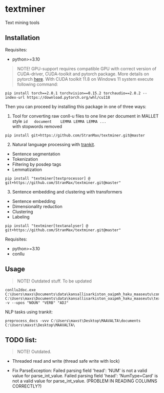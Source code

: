 # textminer

Text mining tools
 

## Installation

Requisites:  
- python>=3.10


> NOTE! GPU-support requires compatible GPU with 
correct version of CUDA-driver, CUDA-toolkit and 
pytorch package. More details on pytorch [here](https://pytorch.org/get-started/locally/).
> With CUDA toolkit 11.8 on Windows 11 system execute following command:  
```
pip install torch==2.0.1 torchvision==0.15.2 torchaudio==2.0.2 --index-url https://download.pytorch.org/whl/cu118
```

Then you can proceed by installing this package in one of three ways:  

1. Tool for converting raw conll-u files to one 
line per document in MALLET style `id	document	LEMMA LEMMA LEMMA ...`  
with stopwords removed  
```
pip install git+https://github.com/StranMax/textminer.git@master
```

2. Natural language processing with [trankit](https://github.com/nlp-uoregon/trankit).  
- Sentence segmentation  
- Tokenization  
- Filtering by posdep tags  
- Lemmatization  
```
pip install "textminer[textprocessor] @ git+https://github.com/StranMax/textminer.git@master"
```

3. Sentence embedding and clustering with transformers 
- Sentence embedding  
- Dimensionality reduction  
- Clustering  
- Labeling  
```
pip install "textminer[textanalyser] @ git+https://github.com/StranMax/textminer.git@master"
```

Requisites:

- python>=3.10  
- conllu

## Usage

> NOTE! Outdated stuff. To be updated

```
conllu2doc.exe C:\Users\maxs\Documents\data\kansallisarkiston_oaipmh_haku_maaseutu\conllu C:\Users\maxs\Documents\data\kansallisarkiston_oaipmh_haku_maaseutu\text_corpus_rmstopwords_lemma_ver4.txt -v --upos "NOUN" "VERB" "ADJ"
```

NLP tasks using trankit:  
```
preprocess_docs -vvv C:\Users\maxst\Desktop\MAAVALTA\documents C:\Users\maxst\Desktop\MAAVALTA\
```

## TODO list:

> NOTE! Outdated.

* Threaded read and write (thread safe write with lock)

* Fix ParseException: Failed parsing field 'head': 'NUM' is not a valid value for parse_int_value. Failed parsing field 'head': 'NumType=Card' is not a valid value for parse_int_value. (PROBLEM IN READING COLUMNS CORRECTLY?)